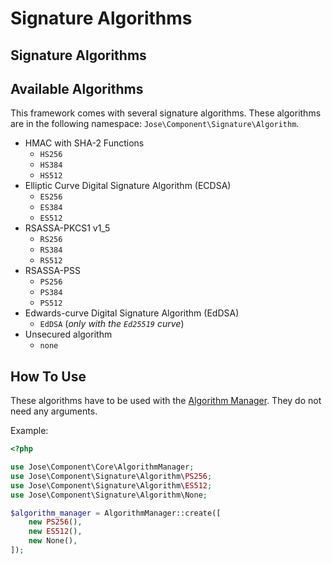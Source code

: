 # Signature Algorithms

## Signature Algorithms

## Available Algorithms

This framework comes with several signature algorithms. These algorithms are in the following namespace: `Jose\Component\Signature\Algorithm`.

* HMAC with SHA-2 Functions
  * `HS256`
  * `HS384`
  * `HS512`
* Elliptic Curve Digital Signature Algorithm \(ECDSA\)
  * `ES256`
  * `ES384`
  * `ES512`
* RSASSA-PKCS1 v1\_5
  * `RS256`
  * `RS384`
  * `RS512`
* RSASSA-PSS
  * `PS256`
  * `PS384`
  * `PS512`
* Edwards-curve Digital Signature Algorithm \(EdDSA\)
  * `EdDSA` \(_only with the _`Ed25519`_ curve_\)
* Unsecured algorithm
  * `none`

## How To Use

These algorithms have to be used with the [Algorithm Manager](../algorithm-management-jwa.md). They do not need any arguments.

Example:

```php
<?php

use Jose\Component\Core\AlgorithmManager;
use Jose\Component\Signature\Algorithm\PS256;
use Jose\Component\Signature\Algorithm\ES512;
use Jose\Component\Signature\Algorithm\None;

$algorithm_manager = AlgorithmManager::create([
    new PS256(),
    new ES512(),
    new None(),
]);
```

